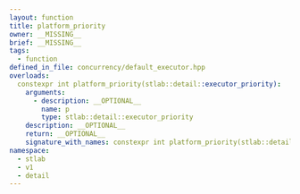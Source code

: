 ```yaml
---
layout: function
title: platform_priority
owner: __MISSING__
brief: __MISSING__
tags:
  - function
defined_in_file: concurrency/default_executor.hpp
overloads:
  constexpr int platform_priority(stlab::detail::executor_priority):
    arguments:
      - description: __OPTIONAL__
        name: p
        type: stlab::detail::executor_priority
    description: __OPTIONAL__
    return: __OPTIONAL__
    signature_with_names: constexpr int platform_priority(stlab::detail::executor_priority p)
namespace:
  - stlab
  - v1
  - detail
---
```

